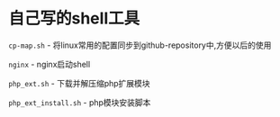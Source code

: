 自己写的shell工具
===
`cp-map.sh` - 将linux常用的配置同步到github-repository中,方便以后的使用

`nginx` - nginx启动shell

`php_ext.sh` -  下载并解压缩php扩展模块

`php_ext_install.sh` - php模块安装脚本
